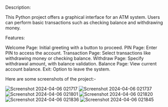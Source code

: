 
Description:

This Python project offers a graphical interface for an ATM system. Users can perform basic transactions such as checking balance and withdrawing money.

Features:

Welcome Page: Initial greeting with a button to proceed.
PIN Page: Enter PIN to access the account.
Transaction Page: Select transactions like withdrawing money or checking balance.
Withdraw Page: Specify withdrawal amount, with balance validation.
Balance Page: View current account balance.
Exit: Option to leave the system.

Here are some screenshots of the project:-


![Screenshot 2024-04-06 021717](https://github.com/junghare1/Python-ATM-/assets/166168901/7e01ec4a-ddbf-4291-b5c8-c7a5fcd8b936)
![Screenshot 2024-04-06 021737](https://github.com/junghare1/Python-ATM-/assets/166168901/be4fd938-b659-4bde-9a5f-7fa8742b5afe)
![Screenshot 2024-04-06 021801](https://github.com/junghare1/Python-ATM-/assets/166168901/35d3082d-58a5-4487-8090-768f134e5d87)
![Screenshot 2024-04-06 021820](https://github.com/junghare1/Python-ATM-/assets/166168901/b54d88a6-0bd3-48fd-add1-83c9cebf8bfb)
![Screenshot 2024-04-06 021836](https://github.com/junghare1/Python-ATM-/assets/166168901/0922574f-9769-450b-8241-7a51504f2037)
![Screenshot 2024-04-06 021845](https://github.com/junghare1/Python-ATM-/assets/166168901/ab09db28-36ab-4538-b797-835eacf4d169)





